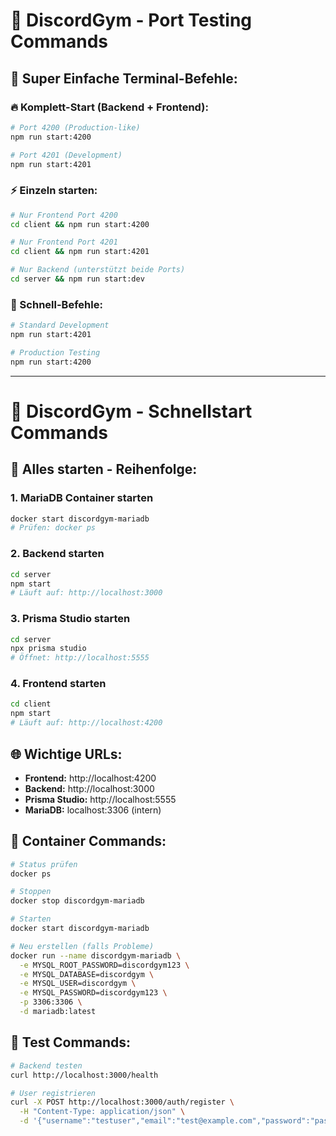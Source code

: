 # 🚀 DiscordGym - Port Testing Commands

## 🎯 **Super Einfache Terminal-Befehle:**

### **🔥 Komplett-Start (Backend + Frontend):**

```bash
# Port 4200 (Production-like)
npm run start:4200

# Port 4201 (Development) 
npm run start:4201
```

### **⚡ Einzeln starten:**

```bash
# Nur Frontend Port 4200
cd client && npm run start:4200

# Nur Frontend Port 4201  
cd client && npm run start:4201

# Nur Backend (unterstützt beide Ports)
cd server && npm run start:dev
```

### **🎯 Schnell-Befehle:**

```bash
# Standard Development
npm run start:4201

# Production Testing  
npm run start:4200
```

---

# 🚀 DiscordGym - Schnellstart Commands

## 🎯 **Alles starten - Reihenfolge:**

### **1. MariaDB Container starten**
```bash
docker start discordgym-mariadb
# Prüfen: docker ps
```

### **2. Backend starten**
```bash
cd server
npm start
# Läuft auf: http://localhost:3000
```

### **3. Prisma Studio starten**
```bash
cd server
npx prisma studio
# Öffnet: http://localhost:5555
```

### **4. Frontend starten**
```bash
cd client
npm start
# Läuft auf: http://localhost:4200
```

## 🌐 **Wichtige URLs:**
- **Frontend:** http://localhost:4200
- **Backend:** http://localhost:3000  
- **Prisma Studio:** http://localhost:5555
- **MariaDB:** localhost:3306 (intern)

## 🔧 **Container Commands:**
```bash
# Status prüfen
docker ps

# Stoppen
docker stop discordgym-mariadb

# Starten
docker start discordgym-mariadb

# Neu erstellen (falls Probleme)
docker run --name discordgym-mariadb \
  -e MYSQL_ROOT_PASSWORD=discordgym123 \
  -e MYSQL_DATABASE=discordgym \
  -e MYSQL_USER=discordgym \
  -e MYSQL_PASSWORD=discordgym123 \
  -p 3306:3306 \
  -d mariadb:latest
```

## 🧪 **Test Commands:**
```bash
# Backend testen
curl http://localhost:3000/health

# User registrieren
curl -X POST http://localhost:3000/auth/register \
  -H "Content-Type: application/json" \
  -d '{"username":"testuser","email":"test@example.com","password":"password123"}'
```

